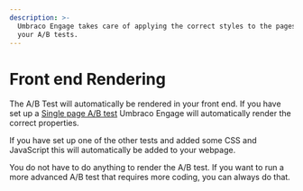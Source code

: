 ```yaml
---
description: >-
  Umbraco Engage takes care of applying the correct styles to the pages part of
  your A/B tests.
---
```


# Front end Rendering

The A/B Test will automatically be rendered in your front end. If you have set up a [Single page A/B test](types-of-ab-tests/single-page-ab-test.md) Umbraco Engage will automatically render the correct properties.

If you have set up one of the other tests and added some CSS and JavaScript this will automatically be added to your webpage.

You do not have to do anything to render the A/B test. If you want to run a more advanced A/B test that requires more coding, you can always do that.
